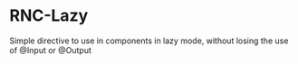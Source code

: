 # RNC-Lazy
Simple directive to use in components in lazy mode, without losing the use of @Input or @Output
